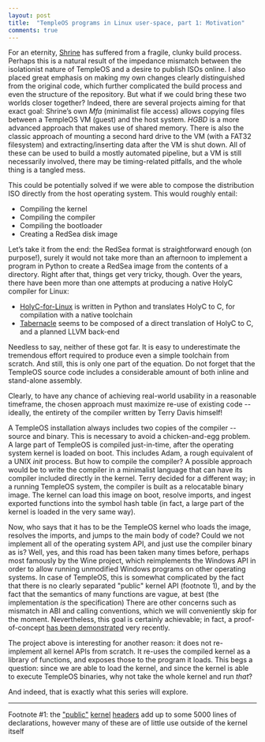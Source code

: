 ```yaml
---
layout: post
title:  "TempleOS programs in Linux user-space, part 1: Motivation"
comments: true
---
```


For an eternity, [Shrine](https://github.com/minexew/Shrine) has suffered from a fragile, clunky build process. Perhaps this is a natural result of the impedance mismatch between the isolationist nature of TempleOS and a desire to publish ISOs online. I also placed great emphasis on making my own changes clearly distinguished from the original code, which further complicated the build process and even the structure of the repository.
But what if we could bring these two worlds closer together? Indeed, there are several projects aiming for that exact goal: Shrine’s own *Mfa* (minimalist file access) allows copying files between a TempleOS VM (guest) and the host system. *HGBD* is a more advanced approach that makes use of shared memory. There is also the classic approach of mounting a second hard drive to the VM (with a FAT32 filesystem) and extracting/inserting data after the VM is shut down. All of these can be used to build a mostly automated pipeline, but a VM is still necessarily involved, there may be timing-related pitfalls, and the whole thing is a tangled mess.

This could be potentially solved if we were able to compose the distribution ISO directly from the host operating system. This would roughly entail:

- Compiling the kernel
- Compiling the compiler
- Compiling the bootloader
- Creating a RedSea disk image

Let’s take it from the end: the RedSea format is straightforward enough (on purpose!), surely it would not take more than an afternoon to implement a program in Python to create a RedSea image from the contents of a directory. Right after that, things get very tricky, though.
Over the years, there have been more than one attempts at producing a native HolyC compiler for Linux:

- [HolyC-for-Linux](https://github.com/jamesalbert/HolyC-for-Linux) is written in Python and translates HolyC to C, for compilation with a native toolchain
- [Tabernacle](https://github.com/nrootconauto/Tabernacle) seems to be composed of a direct translation of HolyC to C, and a planned LLVM back-end

Needless to say, neither of these got far. It is easy to underestimate the tremendous effort required to produce even a simple toolchain from scratch. And still, this is only one part of the equation. Do not forget that the TempleOS source code includes a considerable amount of both inline and stand-alone assembly.

Clearly, to have any chance of achieving real-world usability in a reasonable timeframe, the chosen approach must maximize re-use of existing code -- ideally, the entirety of the compiler written by Terry Davis himself!

A TempleOS installation always includes two copies of the compiler -- source and binary. This is necessary to avoid a chicken-and-egg problem. A large part of TempleOS is compiled just-in-time, after the operating system kernel is loaded on boot. This includes Adam, a rough equivalent of a UNIX *init* process. But how to compile the compiler? A possible approach would be to write the compiler in a minimalist language that can have its compiler included directly in the kernel. Terry decided for a different way; in a running TempleOS system, the compiler is built as a relocatable binary image. The kernel can load this image on boot, resolve imports, and ingest exported functions into the symbol hash table (in fact, a large part of the kernel is loaded in the very same way).

Now, who says that it has to be the TempleOS kernel who loads the image, resolves the imports, and jumps to the main body of code? Could we not implement all of the operating system API, and just use the compiler binary as is? Well, yes, and this road has been taken many times before, perhaps most famously by the Wine project, which reimplements the Windows API in order to allow running unmodified Windows programs on other operating systems. In case of TempleOS, this is somewhat complicated by the fact that there is no clearly separated "public" kernel API (footnote 1), and by the fact that the semantics of many functions are vague, at best (the implementation *is* the specification)
There are other concerns such as mismatch in ABI and calling conventions, which we will conveniently skip for the moment. Nevertheless, this goal is certainly achievable; in fact, a proof-of-concept [has been demonstrated](https://www.reddit.com/r/TempleOS_Official/comments/f9mtah/running_native_temple_os_binaries_on_linux_and/) very recently.

The project above is interesting for another reason: it does not re-implement all kernel APIs from scratch. It re-uses the compiled kernel as a library of functions, and exposes those to the program it loads. This begs a question: since we are able to load the kernel, and since the kernel is able to execute TempleOS binaries, why not take the whole kernel and run _that_?

And indeed, that is exactly what this series will explore.

---

Footnote #1: the ["public"](https://github.com/cia-foundation/TempleOS/blob/archive/Kernel/KernelA.HH) [kernel](https://github.com/cia-foundation/TempleOS/blob/archive/Kernel/KernelB.HH) [headers](https://github.com/cia-foundation/TempleOS/blob/archive/Kernel/KernelC.HH) add up to some 5000 lines of declarations, however many of these are of little use outside of the kernel itself
